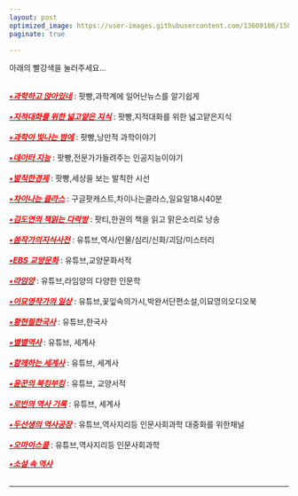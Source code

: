 ```yaml
---
layout: post
optimized_image: https://user-images.githubusercontent.com/13609186/158834851-5c5d7736-001b-448d-8bb6-eb99f2f16233.jpg
paginate: true

---
```


아래의 빨강색을 눌러주세요...<br><br>


[<span style="color:red">***▪과학하고 앉아있네***</span>](https://www.podbbang.com/channels/6205) : 팟빵,과학계에 일어난뉴스를 알기쉽게<br><br>
[<span style="color:red">***▪지적대화를 위한 넓고얕은 지식***</span>](https://www.podbbang.com/channels/7418) : 팟빵,지적대화를 위한 넓고얕은지식<br><br>
[<span style="color:red">***▪과학이 빛나는 밤에***</span>](https://www.podbbang.com/channels/4388) : 팟빵,낭만적 과학이야기<br><br>
[<span style="color:red">***▪데이터 지능***</span>](https://www.podbbang.com/channels/15233) : 팟빵,전문가가들려주는 인공지능이야기<br><br>
[<span style="color:red">***▪발칙한경제***</span>](https://www.podbbang.com/channels/9258) : 팟빵,세상을 보는 발칙한 시선<br><br>
[<span style="color:red">***▪차이나는 클라스***</span>](https://podcasts.google.com/feed/aHR0cDovL2ZlZWRzLmZlZWRidXJuZXIuY29tL2pvaW5zL3RHUFU?sa=X&ved=0CBEQlvsGahcKEwjgjJzopMj2AhUAAAAAHQAAAAAQGw&hl=ko) : 구글팟캐스트,차이나는클라스,일요일18시40분<br><br>
[<span style="color:red">***▪김도연의 책읽는 다락방***</span>](https://www.podty.me/cast/174403) : 팟티,한권의 책을 읽고 맑은소리로 낭송<br><br>
[<span style="color:red">***▪쏨작가의지식사전***</span>](https://www.youtube.com/c/%EC%8F%A8%EC%9E%91%EA%B0%80%EC%9D%98%EC%A7%80%EC%8B%9D%EC%82%AC%EC%A0%84) : 유튜브,역사/인물/심리/신화/괴담/미스터리<br><br>
[<span style="color:red">***▪EBS 교양문화***</span>](https://www.youtube.com/c/EBSCulture/channels) : 유튜브,교양문화서적<br><br>
[<span style="color:red">***▪라임양***</span>](https://www.youtube.com/c/%EB%9D%BC%EC%9E%84%EC%96%91) : 유튜브,라임양의 다양한 인문학<br><br>
[<span style="color:red">***▪이묘영작가의 일상***</span>](https://www.youtube.com/c/%EC%9D%B4%EB%AC%98%EC%98%81%EC%9E%91%EA%B0%80%EC%9D%98%EC%9D%BC%EC%83%81) : 유튜브,꽃잎속의가시,박완서단편소설,이묘영의오디오북<br><br>
[<span style="color:red">***▪황현필한국사***</span>](https://www.youtube.com/c/%ED%99%A9%ED%98%84%ED%95%84%ED%95%9C%EA%B5%AD%EC%82%AC/videos) : 유튜브,한국사<br><br>
[<span style="color:red">***▪별별역사***</span>](https://www.youtube.com/channel/UCYuiS1EYw54dEJVzseQSYXw/videos) : 유튜브, 세계사<br><br>
[<span style="color:red">***▪함께하는 세계사***</span>](https://www.youtube.com/channel/UCdop7AYwvReE6jK7M69MA2A) : 유튜브, 세계사<br><br>
[<span style="color:red">***▪윤꾼의 북킹부킹***</span>](https://www.youtube.com/c/%EC%9C%A4%EA%BE%BC%EC%9D%98%EB%B6%81%ED%82%B9%EB%B6%80%ED%82%B9) : 유튜브, 교양서적<br><br>
[<span style="color:red">***▪로빈의 역사 기록***</span>](https://www.youtube.com/channel/UCTy-6Pfkmv5fLTMOm04tw4g) : 유튜브, 세계사<br><br>
[<span style="color:red">***▪두선생의 역사공장***</span>](https://www.youtube.com/channel/UC9JrTOkuLwzpyudwQqavXGg) : 유튜브,역사지리등 인문사회과학 대중화를 위한채널<br><br>
[<span style="color:red">***▪오마이스쿨***</span>](https://www.youtube.com/c/0hmyschool) : 유튜브,역사지리등 인문사회과학

[<span style="color:red">***▪소설 속 역사***</span>](https://www.podbbang.com/channels/11413) <br> <br> 



---
